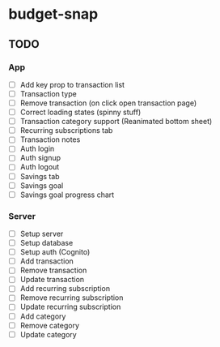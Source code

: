 # budget-snap

## TODO

### App

- [ ] Add key prop to transaction list
- [ ] Transaction type
- [ ] Remove transaction (on click open transaction page)
- [ ] Correct loading states (spinny stuff)
- [ ] Transaction category support (Reanimated bottom sheet)
- [ ] Recurring subscriptions tab
- [ ] Transaction notes
- [ ] Auth login
- [ ] Auth signup
- [ ] Auth logout
- [ ] Savings tab
- [ ] Savings goal
- [ ] Savings goal progress chart

### Server

- [ ] Setup server
- [ ] Setup database
- [ ] Setup auth (Cognito)
- [ ] Add transaction
- [ ] Remove transaction
- [ ] Update transaction
- [ ] Add recurring subscription
- [ ] Remove recurring subscription
- [ ] Update recurring subscription
- [ ] Add category
- [ ] Remove category
- [ ] Update category
